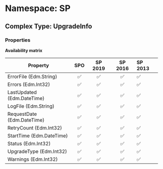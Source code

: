 # Namespace: SP

## Complex Type: UpgradeInfo

### Properties

**Availability matrix**

Property | SPO | SP 2019 | SP 2016 | SP 2013
----------|:---:|:-------:|:-------:|:-------
ErrorFile (Edm.String) | ✅ | ✅ | ✅ | ✅
Errors (Edm.Int32) | ✅ | ✅ | ✅ | ✅
LastUpdated (Edm.DateTime) | ✅ | ✅ | ✅ | ✅
LogFile (Edm.String) | ✅ | ✅ | ✅ | ✅
RequestDate (Edm.DateTime) | ✅ | ✅ | ✅ | ✅
RetryCount (Edm.Int32) | ✅ | ✅ | ✅ | ✅
StartTime (Edm.DateTime) | ✅ | ✅ | ✅ | ✅
Status (Edm.Int32) | ✅ | ✅ | ✅ | ✅
UpgradeType (Edm.Int32) | ✅ | ✅ | ✅ | ✅
Warnings (Edm.Int32) | ✅ | ✅ | ✅ | ✅